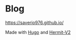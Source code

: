 # Blog

<https://saverio976.github.io/>

Made with [Hugo](https://gohugo.io/) and [Hermit-V2](https://github.com/1bl4z3r/hermit-V2)
